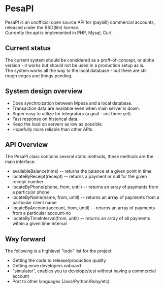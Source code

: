PesaPI
=======
PesaPI is an unofficial open source API for (paybill) commercial accounts, released under the BSD(lite) license.  
Currently the api is implemented in PHP, Mysql, Curl.


Current status
--------------
The current system should be considered as a proff-of-concept, or alpha version - it works but should not be used in a production setup as is.    
The system works all the way to the local database - but there are still rough edges and things pending.  


System design overview
----------------------
* Does synchroization between Mpesa and a local database.
* Transaction data are available even when main server is down.
* Super easy to utilize for integrators (a goal - not there yet).
* Fast response on historical data.
* Keep the load on servers as low as possible.
* Hopefully more reliable than other APIs.


API Overview
------------
The PesaPi class contains several static methods, these methods are the main interface.

* availableBalance(time) -- returns the balance at a given point in time
* locateByReceipt(receipt) -- returns a payment or null for the given receipt number
* locateByPhone(phone, from, until) -- returns an array of payments from a particular phone
* locateByName(name, from, until) -- returns an array of payments from a particular client name
* locateByAccount(account, from, until) -- returns an array of payments from a particular account-no
* locateByTimeInterval(from, until) -- returns an array of all payments within a given time interval 


Way forward
-----------
The following is a highlevel "todo" list for the project

* Getting the code to release/production quality
* Getting more developers onboard
* "simulator", enables you to develope/test without having a commercial account
* Port to other languages (Java/Python/Ruby/etc)

